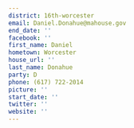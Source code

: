 ```yaml
---
district: 16th-worcester
email: Daniel.Donahue@mahouse.gov
end_date: ''
facebook: ''
first_name: Daniel
hometown: Worcester
house_url: ''
last_name: Donahue
party: D
phone: (617) 722-2014
picture: ''
start_date: ''
twitter: ''
website: ''
---
```

